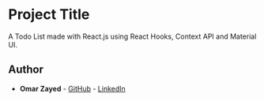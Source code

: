 # Project Title

A Todo List made with React.js using React Hooks, Context API and Material UI.

## Author

* **Omar Zayed** - [GitHub](https://github.com/OmarZayed77) - [LinkedIn](https://www.linkedin.com/in/omar-zayed/)
